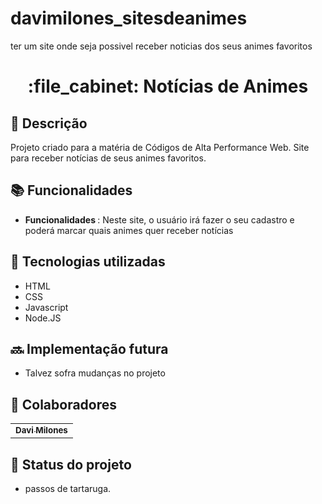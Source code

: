 # davimilones_sitesdeanimes
ter um site onde seja possivel receber noticias dos seus animes favoritos 
<h1 align="center">:file_cabinet: Notícias de Animes</h1>

## :memo: Descrição
Projeto criado para a matéria de Códigos de Alta Performance Web. Site para receber notícias de seus animes favoritos.

## :books: Funcionalidades
* <b>Funcionalidades </b>: Neste site, o usuário irá fazer o seu cadastro e poderá marcar quais animes quer receber notícias 

## :wrench: Tecnologias utilizadas
* HTML
* CSS
* Javascript
* Node.JS

## :soon: Implementação futura
* Talvez sofra mudanças no projeto

## :handshake: Colaboradores
<table>
  <tr>
    <td align="center">
      <a href="https://github.com/Davi2k2">
        <sub>
          <b>Davi Milones</b>
        </sub>
      </a>
    </td>
  </tr>
</table>

## :dart: Status do projeto
* passos de tartaruga.
